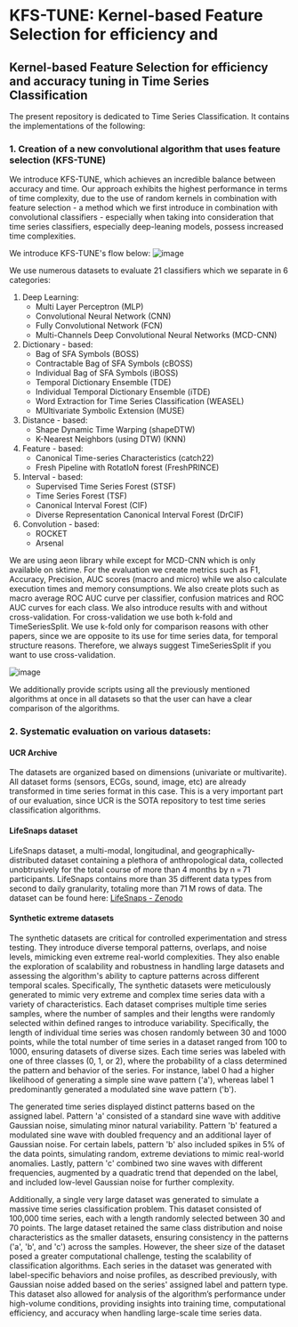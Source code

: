 # KFS-TUNE: Kernel-based Feature Selection for efficiency and
## Kernel-based Feature Selection for efficiency and accuracy tuning in Time Series Classification


The present repository is dedicated to Time Series Classification. It contains the implementations of the following:

### 1. Creation of a new convolutional algorithm that uses feature selection **(KFS-TUNE)**
  We introduce KFS-TUNE, which achieves an incredible balance between accuracy and time. Our approach exhibits the highest performance in terms of time complexity, due to the use of random kernels in
  combination with feature selection - a method which we first introduce in combination with convolutional classifiers - especially when taking into consideration that time series
  classifiers, especially deep-leaning models, possess increased time complexities.

  We introduce KFS-TUNE's flow below:
![image](https://github.com/user-attachments/assets/dcd74a1f-e6ee-4be0-ad39-fed48ecde109)


We use numerous datasets to evaluate 21 classifiers which we separate in 6 categories:
   1. Deep Learning:
      * Multi Layer Perceptron (MLP)
      * Convolutional Neural Network (CNN)
      * Fully Convolutional Network (FCN)
      * Multi-Channels Deep Convolutional Neural Networks (MCD-CNN)
   2. Dictionary - based:
      * Bag of SFA Symbols (BOSS)
      * Contractable Bag of SFA Symbols (cBOSS)
      * Individual Bag of SFA Symbols (iBOSS)
      * Temporal Dictionary Ensemble (TDE)
      * Individual Temporal Dictionary Ensemble (iTDE)
      * Word Extraction for Time Series Classification (WEASEL)
      * MUltivariate Symbolic Extension (MUSE)
   3. Distance - based:
      * Shape Dynamic Time Warping (shapeDTW)
      * K-Nearest Neighbors (using DTW) (KNN)
   4. Feature - based:
      * Canonical Time-series Characteristics (catch22)
      * Fresh Pipeline with RotatIoN forest (FreshPRINCE)
   5. Interval - based:
      * Supervised Time Series Forest (STSF)
      * Time Series Forest (TSF)
      * Canonical Interval Forest (CIF)
      * Diverse Representation Canonical Interval Forest (DrCIF)
   6. Convolution - based:
      * ROCKET
      * Arsenal

  We are using aeon library while except for MCD-CNN which is only available on sktime.
  For the evaluation we create metrics such as F1, Accuracy, Precision, AUC scores (macro and micro) while we also calculate execution times and memory consumptions.
  We also create plots such as macro average ROC AUC curve per classifier, confusion matrices and ROC AUC curves for each class.
  We also introduce results with and without cross-validation. For cross-validation we use both k-fold and TimeSeriesSplit. We use k-fold only for comparison reasons with other papers,
  since we are opposite to its use for time series data, for temporal structure reasons. Therefore, we always suggest TimeSeriesSplit if you want to use cross-validation.

![image](https://github.com/user-attachments/assets/b610bc5b-a30c-4e1d-b51e-06350ff725ef)

  We additionally provide scripts using all the previously mentioned algorithms at once in all datasets so that the user can have a clear comparison of the algorithms.

  
### 2. Systematic evaluation on various datasets:
#### UCR Archive
The datasets are organized based on dimensions (univariate or multivarite). All dataset forms (sensors, ECGs, sound, image, etc) are already transformed in time series format in this case. This is a very important part of our evaluation, since UCR is the SOTA repository to test time series classification algorithms.
    

#### LifeSnaps dataset
LifeSnaps dataset, a multi-modal, longitudinal, and geographically-distributed dataset containing a plethora of anthropological data, collected unobtrusively for the total course of more than 4 months by n = 71 participants. LifeSnaps contains more than 35 different data types from second to daily granularity, totaling more than 71 M rows of data.
The dataset can be found here: [LifeSnaps - Zenodo](https://www.nature.com/articles/s41597-022-01764-x)


#### Synthetic extreme datasets
The synthetic datasets are critical for controlled experimentation and stress testing. They introduce diverse temporal patterns, overlaps, and noise levels, mimicking even extreme real-world complexities. They also enable the exploration of scalability and robustness in handling large datasets and assessing the algorithm's ability to capture patterns across different temporal scales.
Specifically, The synthetic datasets were meticulously generated to mimic very extreme and complex time series data with a variety of characteristics. Each dataset comprises multiple time series samples, where the number of samples and their lengths were randomly selected within defined ranges to introduce variability. Specifically, the length of individual time series was chosen randomly between 30 and 1000 points, while the total number of time series in a dataset ranged from 100 to 1000, ensuring datasets of diverse sizes. Each time series was labeled with one of three classes (0, 1, or 2), where the probability of a class determined the pattern and behavior of the series. For instance, label 0 had a higher likelihood of generating a simple sine wave pattern ('a'), whereas label 1 predominantly generated a modulated sine wave pattern ('b').

The generated time series displayed distinct patterns based on the assigned label. Pattern 'a' consisted of a standard sine wave with additive Gaussian noise, simulating minor natural variability. Pattern 'b' featured a modulated sine wave with doubled frequency and an additional layer of Gaussian noise. For certain labels, pattern 'b' also included spikes in 5% of the data points, simulating random, extreme deviations to mimic real-world anomalies. Lastly, pattern 'c' combined two sine waves with different frequencies, augmented by a quadratic trend that depended on the label, and included low-level Gaussian noise for further complexity.

Additionally, a single very large dataset was generated to simulate a massive time series classification problem. This dataset consisted of 100,000 time series, each with a length randomly selected between 30 and 70 points. The large dataset retained the same class distribution and noise characteristics as the smaller datasets, ensuring consistency in the patterns ('a', 'b', and 'c') across the samples. However, the sheer size of the dataset posed a greater computational challenge, testing the scalability of classification algorithms. Each series in the dataset was generated with label-specific behaviors and noise profiles, as described previously, with Gaussian noise added based on the series' assigned label and pattern type. This dataset also allowed for analysis of the algorithm’s performance under high-volume conditions, providing insights into training time, computational efficiency, and accuracy when handling large-scale time series data.
